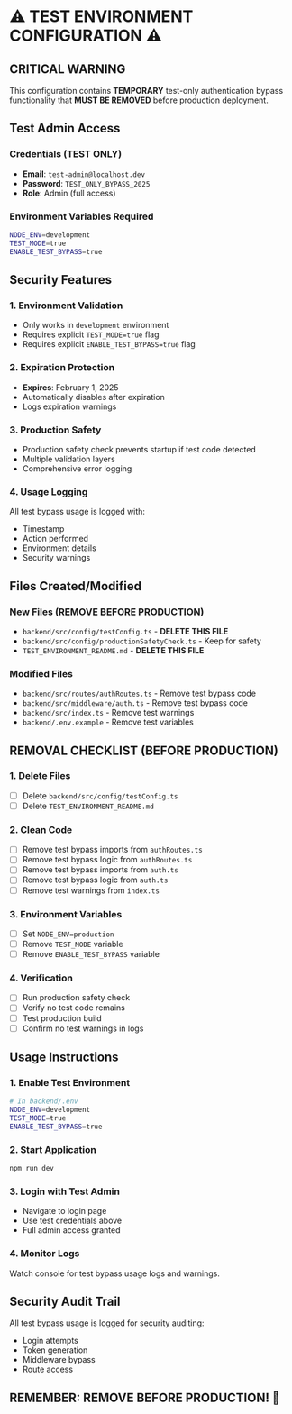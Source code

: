 # ⚠️ TEST ENVIRONMENT CONFIGURATION ⚠️

## CRITICAL WARNING
This configuration contains **TEMPORARY** test-only authentication bypass functionality that **MUST BE REMOVED** before production deployment.

## Test Admin Access

### Credentials (TEST ONLY)
- **Email**: `test-admin@localhost.dev`
- **Password**: `TEST_ONLY_BYPASS_2025`
- **Role**: Admin (full access)

### Environment Variables Required
```bash
NODE_ENV=development
TEST_MODE=true
ENABLE_TEST_BYPASS=true
```

## Security Features

### 1. Environment Validation
- Only works in `development` environment
- Requires explicit `TEST_MODE=true` flag
- Requires explicit `ENABLE_TEST_BYPASS=true` flag

### 2. Expiration Protection
- **Expires**: February 1, 2025
- Automatically disables after expiration
- Logs expiration warnings

### 3. Production Safety
- Production safety check prevents startup if test code detected
- Multiple validation layers
- Comprehensive error logging

### 4. Usage Logging
All test bypass usage is logged with:
- Timestamp
- Action performed
- Environment details
- Security warnings

## Files Created/Modified

### New Files (REMOVE BEFORE PRODUCTION)
- `backend/src/config/testConfig.ts` - **DELETE THIS FILE**
- `backend/src/config/productionSafetyCheck.ts` - Keep for safety
- `TEST_ENVIRONMENT_README.md` - **DELETE THIS FILE**

### Modified Files
- `backend/src/routes/authRoutes.ts` - Remove test bypass code
- `backend/src/middleware/auth.ts` - Remove test bypass code
- `backend/src/index.ts` - Remove test warnings
- `backend/.env.example` - Remove test variables

## REMOVAL CHECKLIST (BEFORE PRODUCTION)

### 1. Delete Files
- [ ] Delete `backend/src/config/testConfig.ts`
- [ ] Delete `TEST_ENVIRONMENT_README.md`

### 2. Clean Code
- [ ] Remove test bypass imports from `authRoutes.ts`
- [ ] Remove test bypass logic from `authRoutes.ts`
- [ ] Remove test bypass imports from `auth.ts`
- [ ] Remove test bypass logic from `auth.ts`
- [ ] Remove test warnings from `index.ts`

### 3. Environment Variables
- [ ] Set `NODE_ENV=production`
- [ ] Remove `TEST_MODE` variable
- [ ] Remove `ENABLE_TEST_BYPASS` variable

### 4. Verification
- [ ] Run production safety check
- [ ] Verify no test code remains
- [ ] Test production build
- [ ] Confirm no test warnings in logs

## Usage Instructions

### 1. Enable Test Environment
```bash
# In backend/.env
NODE_ENV=development
TEST_MODE=true
ENABLE_TEST_BYPASS=true
```

### 2. Start Application
```bash
npm run dev
```

### 3. Login with Test Admin
- Navigate to login page
- Use test credentials above
- Full admin access granted

### 4. Monitor Logs
Watch console for test bypass usage logs and warnings.

## Security Audit Trail

All test bypass usage is logged for security auditing:
- Login attempts
- Token generation
- Middleware bypass
- Route access

## REMEMBER: REMOVE BEFORE PRODUCTION! 🚨